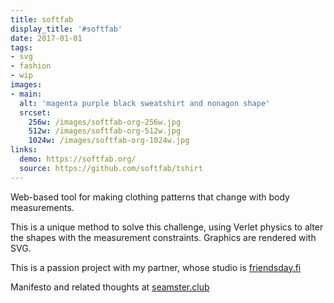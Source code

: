 ```yaml
---
title: softfab
display_title: '#softfab'
date: 2017-01-01
tags:
- svg
- fashion
- wip
images:
- main:
  alt: 'magenta purple black sweatshirt and nonagon shape'
  srcset:
    256w: /images/softfab-org-256w.jpg
    512w: /images/softfab-org-512w.jpg
    1024w: /images/softfab-org-1024w.jpg
links:
  demo: https://softfab.org/
  source: https://github.com/softfab/tshirt
---
```


Web-based tool for making clothing patterns that change with body measurements.

This is a unique method to solve this challenge, using Verlet physics to alter the shapes with the measurement constraints. Graphics are rendered with SVG.

This is a passion project with my partner, whose studio is [friendsday.fi](http://friendsday.fi/)

Manifesto and related thoughts at [seamster.club](http://seamster.club/)
